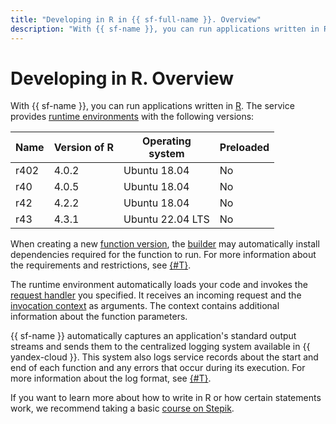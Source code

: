 ```yaml
---
title: "Developing in R in {{ sf-full-name }}. Overview"
description: "With {{ sf-name }}, you can run applications written in R. The service provides the runtime environment with R 4.0.5 and Ubuntu 18.04."
---
```


# Developing in R. Overview

With {{ sf-name }}, you can run applications written in [R](https://www.r-project.org/index.html). The service provides [runtime environments](../../concepts/runtime/index.md) with the following versions:

| Name | Version of R | Operating <br>system | Preloaded |
|----|----|----|----|
| r402 | 4.0.2 | Ubuntu 18.04 | No |
| r40 | 4.0.5 | Ubuntu 18.04 | No |
| r42 | 4.2.2 | Ubuntu 18.04 | No |
| r43 | 4.3.1 | Ubuntu 22.04 LTS | No |

When creating a new [function version](../../concepts/function.md#version), the [builder](../../concepts/builder.md) may automatically install dependencies required for the function to run. For more information about the requirements and restrictions, see [{#T}](dependencies.md).

The runtime environment automatically loads your code and invokes the [request handler](handler.md) you specified. It receives an incoming request and the [invocation context](context.md) as arguments. The context contains additional information about the function parameters.

{{ sf-name }} automatically captures an application's standard output streams and sends them to the centralized logging system available in {{ yandex-cloud }}. This system also logs service records about the start and end of each function and any errors that occur during its execution. For more information about the log format, see [{#T}](logging.md).

If you want to learn more about how to write in R or how certain statements work, we recommend taking a basic [course on Stepik](https://stepik.org/course/497/promo).
